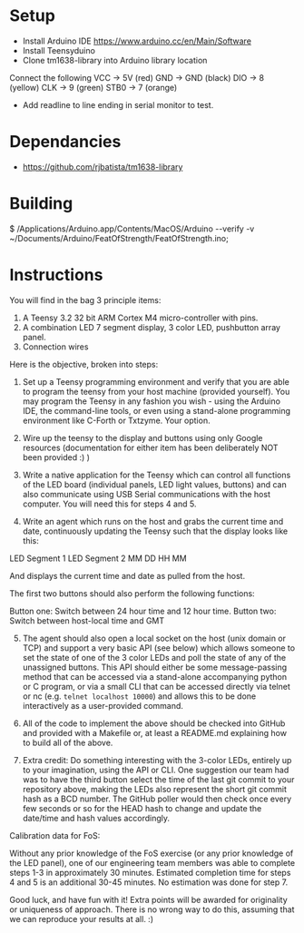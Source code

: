 # Setup

* Install Arduino IDE https://www.arduino.cc/en/Main/Software
* Install Teensyduino
* Clone tm1638-library into Arduino library location

Connect the following
VCC -> 5V (red)
GND -> GND (black)
DIO -> 8 (yellow)
CLK -> 9 (green)
STB0 -> 7 (orange)

* Add readline to line ending in serial monitor to test.

# Dependancies

* https://github.com/rjbatista/tm1638-library

# Building

$ /Applications/Arduino.app/Contents/MacOS/Arduino --verify -v ~/Documents/Arduino/FeatOfStrength/FeatOfStrength.ino;

# Instructions

You will find in the bag 3 principle items:

1. A Teensy 3.2 32 bit ARM Cortex M4 micro-controller with pins.
2. A combination LED 7 segment display, 3 color LED, pushbutton array panel.
3. Connection wires

Here is the objective, broken into steps:

1. Set up a Teensy programming environment and verify that you are able to program the teensy from your host machine (provided yourself).  You may program the Teensy in any fashion you wish - using the Arduino IDE, the command-line tools, or even using a stand-alone programming environment like C-Forth or Txtzyme.  Your option.

2. Wire up the teensy to the display and buttons using only Google resources (documentation for either item has been deliberately NOT been provided :) )

3. Write a native application for the Teensy which can control all functions of the LED board (individual panels, LED light values, buttons) and can also communicate using USB Serial communications with the host computer.  You will need this for steps 4 and 5.

4. Write an agent which runs on the host and grabs the current time and date, continuously updating the Teensy such that the display looks like this:

LED Segment 1 LED Segment 2
MM DD HH MM

And displays the current time and date as pulled from the host.

The first two buttons should also perform the following functions:

Button one:  Switch between 24 hour time and 12 hour time.
Button two:  Switch between host-local time and GMT

5. The agent should also open a local socket on the host (unix domain or TCP) and support a very basic API (see below) which allows someone to set the state of one of the 3 color LEDs and poll the state of any of the unassigned buttons.   This API should either be some message-passing method that can be accessed via a stand-alone accompanying python or C program, or via a small CLI that can be accessed directly via telnet or nc (e.g. `telnet localhost 10000`) and allows this to be done interactively as a user-provided command.

6. All of the code to implement the above should be checked into GitHub and provided with a Makefile or, at least a README.md explaining how to build all of the above.

7. Extra credit:  Do something interesting with the 3-color LEDs, entirely up to your imagination, using the API or CLI.  One suggestion our team had was to have the third button select the time of the last git commit to your repository above, making the LEDs also represent the short git commit hash as a BCD number.  The GitHub poller would then check once every few seconds or so for the HEAD hash to change and update the date/time and hash values accordingly.


Calibration data for FoS:

Without any prior knowledge of the FoS exercise (or any prior knowledge of the LED panel), one of our engineering team members was able to complete steps 1-3 in approximately 30 minutes.   Estimated completion time for steps 4 and 5 is an additional 30-45 minutes.  No estimation was done for step 7.

Good luck, and have fun with it!   Extra points will be awarded for originality or uniqueness of approach.  There is no wrong way to do this, assuming that we can reproduce your results at all. :)